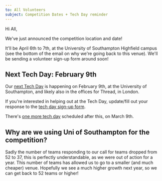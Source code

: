 ```yaml
---
to: All Volunteers
subject: Competition Dates + Tech Day reminder
---
```


Hi All,

We've just announced the competition location and date!

It'll be April 6th to 7th, at the University of Southampton Highfield campus (see the bottom of the email on why we're going back to this venue). We'll be sending a volunteer sign-up form around soon!

## Next Tech Day: February 9th

Our [next Tech Day][february-tech-day] is happening on February 9th, at the University of Southampton, and likely also in the offices for Thread, in London.

If you're interested in helping out at the Tech Day, update/fill out your response to the [tech day sign-up form][tech-day-form].

There's [one more tech day][march-tech-day] scheduled after this, on March 9th.

## Why are we using Uni of Southampton for the competition?

Sadly the number of teams responding to our call for teams dropped from 52 to 37, this is perfectly understandable, as we were out of action for a year. This number of teams has allowed us to go to a smaller (and much cheaper) venue. Hopefully we see a much higher growth next year, so we can get back to 52 teams or higher!

[tech-day-form]: https://goo.gl/forms/9FHS9rQZ4rypOHb33
[february-tech-day]: https://studentrobotics.org/events/sr2019/southampton-tech-day-february/
[march-tech-day]: https://studentrobotics.org/events/sr2019/southampton-tech-day-march/

